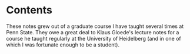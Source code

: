 # Contents

These notes grew out of a graduate course I have taught several times at Penn State. They owe a great deal to Klaus Gloede's lecture notes for a course he taught regularly at the University of Heidelberg (and in one of which I was fortunate enough to be a student).

